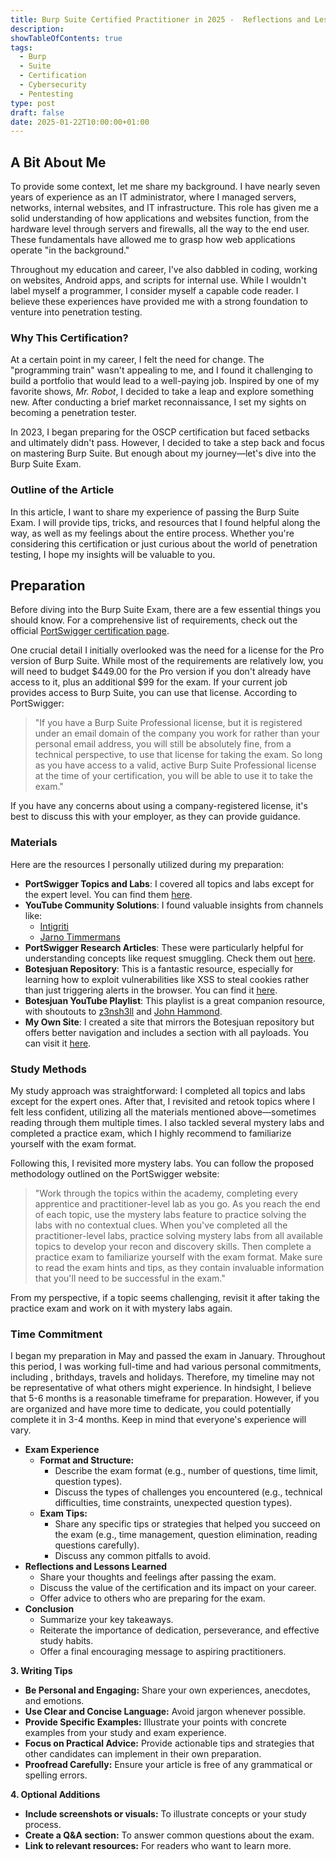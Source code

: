 ```yaml
---
title: Burp Suite Certified Practitioner in 2025 -  Reflections and Lessons Learned
description: 
showTableOfContents: true
tags:
  - Burp
  - Suite
  - Certification
  - Cybersecurity
  - Pentesting
type: post
draft: false
date: 2025-01-22T10:00:00+01:00
---
```


## A Bit About Me

To provide some context, let me share my background. I have nearly seven years of experience as an IT administrator, where I managed servers, networks, internal websites, and IT infrastructure. This role has given me a solid understanding of how applications and websites function, from the hardware level through servers and firewalls, all the way to the end user. These fundamentals have allowed me to grasp how web applications operate "in the background."

Throughout my education and career, I've also dabbled in coding, working on websites, Android apps, and scripts for internal use. While I wouldn't label myself a programmer, I consider myself a capable code reader. I believe these experiences have provided me with a strong foundation to venture into penetration testing.

### Why This Certification?

At a certain point in my career, I felt the need for change. The "programming train" wasn't appealing to me, and I found it challenging to build a portfolio that would lead to a well-paying job. Inspired by one of my favorite shows, *Mr. Robot*, I decided to take a leap and explore something new. After conducting a brief market reconnaissance, I set my sights on becoming a penetration tester.

In 2023, I began preparing for the OSCP certification but faced setbacks and ultimately didn't pass. However, I decided to take a step back and focus on mastering Burp Suite. But enough about my journey—let's dive into the Burp Suite Exam.

### Outline of the Article

In this article, I want to share my experience of passing the Burp Suite Exam. I will provide tips, tricks, and resources that I found helpful along the way, as well as my feelings about the entire process. Whether you're considering this certification or just curious about the world of penetration testing, I hope my insights will be valuable to you.


## Preparation

Before diving into the Burp Suite Exam, there are a few essential things you should know. For a comprehensive list of requirements, check out the official [PortSwigger certification page](https://portswigger.net/web-security/certification/how-it-works#requirements).

One crucial detail I initially overlooked was the need for a license for the Pro version of Burp Suite. While most of the requirements are relatively low, you will need to budget $449.00 for the Pro version if you don't already have access to it, plus an additional $99 for the exam. If your current job provides access to Burp Suite, you can use that license. According to PortSwigger:

> "If you have a Burp Suite Professional license, but it is registered under an email domain of the company you work for rather than your personal email address, you will still be absolutely fine, from a technical perspective, to use that license for taking the exam. So long as you have access to a valid, active Burp Suite Professional license at the time of your certification, you will be able to use it to take the exam."

If you have any concerns about using a company-registered license, it's best to discuss this with your employer, as they can provide guidance.

### Materials

Here are the resources I personally utilized during my preparation:

- **PortSwigger Topics and Labs**: I covered all topics and labs except for the expert level. You can find them [here](https://portswigger.net/web-security/all-topics).
- **YouTube Community Solutions**: I found valuable insights from channels like:
  - [Intigriti](https://www.youtube.com/c/Intigriti)
  - [Jarno Timmermans](https://www.youtube.com/c/JarnoTimmermans)
- **PortSwigger Research Articles**: These were particularly helpful for understanding concepts like request smuggling. Check them out [here](https://portswigger.net/research/articles).
- **Botesjuan Repository**: This is a fantastic resource, especially for learning how to exploit vulnerabilities like XSS to steal cookies rather than just triggering alerts in the browser. You can find it [here](https://github.com/botesjuan/Burp-Suite-Certified-Practitioner-Exam-Study).
- **Botesjuan YouTube Playlist**: This playlist is a great companion resource, with shoutouts to [z3nsh3ll](https://www.youtube.com/c/z3nsh3ll) and [John Hammond](https://www.youtube.com/c/JohnHammond010).
- **My Own Site**: I created a site that mirrors the Botesjuan repository but offers better navigation and includes a section with all payloads. You can visit it [here](https://oscp-7.gitbook.io/bscp-notes).

### Study Methods

My study approach was straightforward: I completed all topics and labs except for the expert ones. After that, I revisited and retook topics where I felt less confident, utilizing all the materials mentioned above—sometimes reading through them multiple times. I also tackled several mystery labs and completed a practice exam, which I highly recommend to familiarize yourself with the exam format.

Following this, I revisited more mystery labs. You can follow the proposed methodology outlined on the PortSwigger website: 

> "Work through the topics within the academy, completing every apprentice and practitioner-level lab as you go. As you reach the end of each topic, use the mystery labs feature to practice solving the labs with no contextual clues. When you've completed all the practitioner-level labs, practice solving mystery labs from all available topics to develop your recon and discovery skills. Then complete a practice exam to familiarize yourself with the exam format. Make sure to read the exam hints and tips, as they contain invaluable information that you'll need to be successful in the exam."

From my perspective, if a topic seems challenging, revisit it after taking the practice exam and work on it with mystery labs again.

### Time Commitment

I began my preparation in May and passed the exam in January. Throughout this period, I was working full-time and had various personal commitments, including , brithdays, travels and holidays. Therefore, my timeline may not be representative of what others might experience. In hindsight, I believe that 5-6 months is a reasonable timeframe for preparation. However, if you are organized and have more time to dedicate, you could potentially complete it in 3-4 months. Keep in mind that everyone's experience will vary.


- **Exam Experience**
    - **Format and Structure:**
        - Describe the exam format (e.g., number of questions, time limit, question types).
        - Discuss the types of challenges you encountered (e.g., technical difficulties, time constraints, unexpected question types).
    - **Exam Tips:**
        - Share any specific tips or strategies that helped you succeed on the exam (e.g., time management, question elimination, reading questions carefully).
        - Discuss any common pitfalls to avoid.
- **Reflections and Lessons Learned**
    - Share your thoughts and feelings after passing the exam.
    - Discuss the value of the certification and its impact on your career.
    - Offer advice to others who are preparing for the exam.
- **Conclusion**
    - Summarize your key takeaways.
    - Reiterate the importance of dedication, perseverance, and effective study habits.
    - Offer a final encouraging message to aspiring practitioners.

**3. Writing Tips**

- **Be Personal and Engaging:** Share your own experiences, anecdotes, and emotions.
- **Use Clear and Concise Language:** Avoid jargon whenever possible.
- **Provide Specific Examples:** Illustrate your points with concrete examples from your study and exam experience.
- **Focus on Practical Advice:** Provide actionable tips and strategies that other candidates can implement in their own preparation.
- **Proofread Carefully:** Ensure your article is free of any grammatical or spelling errors.

**4. Optional Additions**

- **Include screenshots or visuals:** To illustrate concepts or your study process.
- **Create a Q&A section:** To answer common questions about the exam.
- **Link to relevant resources:** For readers who want to learn more.